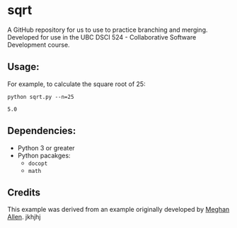 # sqrt

A GitHub repository for us to use to practice branching and merging. Developed for use in the UBC DSCI 524 - Collaborative Software Development course.

## Usage:

For example, to calculate the square root of 25:
```
python sqrt.py --n=25
```

```
5.0
```

## Dependencies:
- Python 3 or greater
- Python pacakges:
  - `docopt`
  - `math`

## Credits

This example was derived from an example originally developed by [Meghan Allen](https://www.cs.ubc.ca/~meghana/).
jkhjhj
